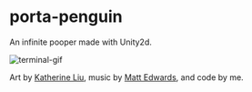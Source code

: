 # porta-penguin

An infinite pooper made with Unity2d.

![terminal-gif](game.gif)

Art by [Katherine Liu](https://www.instagram.com/petrichorate/), music by [Matt Edwards](https://soundcloud.com/mtmmusic), and code by me.
